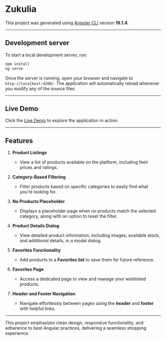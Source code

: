 # **Zukulia**

This project was generated using [Angular CLI](https://github.com/angular/angular-cli) version **19.1.4**.

---
## Development server

To start a local development server, run:

```bash
npm install
ng serve
```

Once the server is running, open your browser and navigate to `http://localhost:4200/`. The application will automatically reload whenever you modify any of the source files.

---

## **Live Demo**

Click the [Live Demo](https://jprasad21.github.io/zukulia/) to explore the application in action.

---

## **Features**

1. **Product Listings**  
   - View a list of products available on the platform, including their prices and ratings.

2. **Category-Based Filtering**  
   - Filter products based on specific categories to easily find what you’re looking for.

3. **No Products Placeholder**  
   - Displays a placeholder page when no products match the selected category, along with an option to reset the filter.

4. **Product Details Dialog**  
   - View detailed product information, including images, available stock, and additional details, in a modal dialog.

5. **Favorites Functionality**  
   - Add products to a **Favorites list** to save them for future reference.

6. **Favorites Page**  
   - Access a dedicated page to view and manage your wishlisted products.

7. **Header and Footer Navigation**  
   - Navigate effortlessly between pages using the **header** and **footer** with helpful links.

---

This project emphasizes clean design, responsive functionality, and adherence to best Angular practices, delivering a seamless shopping experience.
